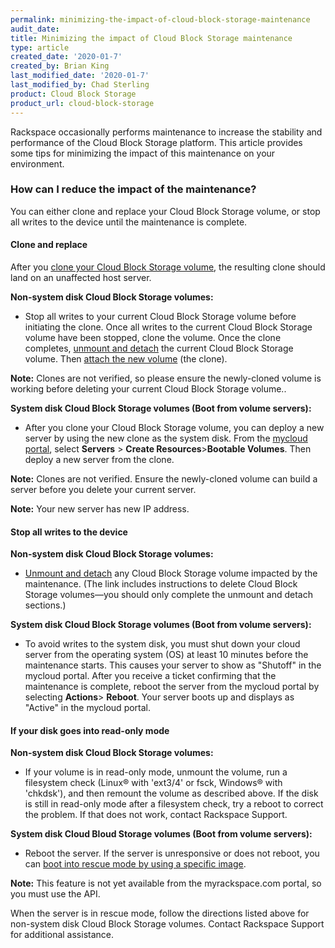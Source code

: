 ```yaml
---
permalink: minimizing-the-impact-of-cloud-block-storage-maintenance
audit_date:
title: Minimizing the impact of Cloud Block Storage maintenance
type: article
created_date: '2020-01-7'
created_by: Brian King
last_modified_date: '2020-01-7'
last_modified_by: Chad Sterling
product: Cloud Block Storage
product_url: cloud-block-storage
---
```


Rackspace occasionally performs maintenance to increase the stability
and performance of the Cloud Block Storage platform. This article provides
some tips for minimizing the impact of this maintenance on your environment.

###  How can I reduce the impact of the maintenance?

You can either clone and replace your Cloud Block Storage volume, or stop all writes to the device until the maintenance is complete.

#### Clone and replace

After you [clone your Cloud Block Storage volume](https://support.rackspace.com/how-to/create-a-clone-of-a-cloud-block-storage-volume/), the resulting clone should land on an unaffected host server.

**Non-system disk Cloud Block Storage volumes:**

- Stop all writes to your current Cloud Block Storage volume before initiating the clone. Once all writes to the current Cloud Block Storage volume have been stopped, clone the volume. Once the clone completes, [unmount and detach](https://support.rackspace.com/how-to/detach-and-delete-cloud-block-storage-volumes/) the current Cloud Block Storage volume. Then [attach the new volume](https://support.rackspace.com/how-to/create-and-attach-a-cloud-block-storage-volume/) (the clone).

**Note:** Clones are not verified, so please ensure the newly-cloned volume is working before deleting your current Cloud Block Storage volume..

**System disk Cloud Block Storage volumes (Boot from volume servers):**

- After you clone your Cloud Block Storage volume, you can deploy a new server by using the new clone
as the system disk. From the [mycloud portal](https://login.rackspace.com/), select **Servers** > **Create Resources**>**Bootable Volumes**. Then deploy a new server from the clone.

**Note:** Clones are not verified. Ensure the newly-cloned volume can build a server before you delete your current server.

**Note:** Your new server has new IP address.

#### Stop all writes to the device

**Non-system disk Cloud Block Storage volumes:**

- [Unmount and detach](https://support.rackspace.com/how-to/detach-and-delete-cloud-block-storage-volumes/) any Cloud Block Storage volume impacted by the maintenance. (The link includes instructions to delete Cloud Block Storage volumes&mdash;you should only complete the unmount and detach sections.)

**System disk Cloud Block Storage volumes (Boot from volume servers):**

- To avoid writes to the system disk, you must shut down your cloud server from the operating system (OS) at least 10 minutes before the maintenance starts. This causes your server to show as "Shutoff"  in the mycloud portal. After you receive a ticket confirming that the maintenance is complete, reboot the server from the mycloud portal by selecting **Actions**> **Reboot**. Your server boots up and displays as "Active" in the mycloud portal.

#### If your disk goes into read-only mode

**Non-system disk Cloud Block Storage volumes:**

- If your volume is in read-only mode, unmount the volume, run a filesystem check
(Linux&reg; with 'ext3/4' or fsck, Windows&reg; with 'chkdsk'), and then remount the volume as described above.
If the disk is still in read-only mode after a filesystem check, try a reboot to correct the problem. If that
does not work, contact Rackspace Support.

**System disk Cloud Bloud Storage volumes (Boot from volume servers):**

- Reboot the server. If the server is unresponsive or does not reboot, you can [boot
into rescue mode by using a specific image](https://developer.rackspace.com/docs/cloud-servers/v2/api-reference/svr-basic-operations/#rescue-specified-server).

**Note:** This feature is not yet available from the myrackspace.com portal, so you must use the API.

When the server is in rescue mode, follow the directions listed above for non-system disk Cloud Block Storage  volumes. Contact Rackspace Support for additional assistance.
